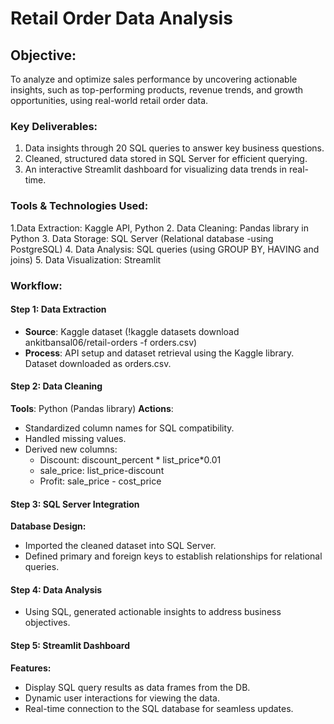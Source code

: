 # Retail Order Data Analysis
## Objective:
To analyze and optimize sales performance by uncovering actionable insights, such as top-performing products, revenue trends, and growth opportunities, using real-world retail order data.
### Key Deliverables:
1. Data insights through 20 SQL queries to answer key business questions.
2. Cleaned, structured data stored in SQL Server for efficient querying.
3. An interactive Streamlit dashboard for visualizing data trends in real-time.
### Tools & Technologies Used:
1.Data Extraction: Kaggle API, Python
2. Data Cleaning: Pandas library in Python
3. Data Storage: SQL Server (Relational database -using PostgreSQL)
4. Data Analysis: SQL queries (using GROUP BY, HAVING and joins)
5. Data Visualization: Streamlit
### Workflow:
#### Step 1: Data Extraction
- **Source**: Kaggle dataset (!kaggle datasets download ankitbansal06/retail-orders -f orders.csv)
- **Process**:
     API setup and dataset retrieval using the Kaggle library.
     Dataset downloaded as orders.csv.
#### Step 2: Data Cleaning
**Tools**: Python (Pandas library)
**Actions**:
- Standardized column names for SQL compatibility.
- Handled missing values.
- Derived new columns:
    * Discount: discount_percent * list_price*0.01
    * sale_price: list_price-discount
    * Profit: sale_price - cost_price
#### Step 3: SQL Server Integration
**Database Design:**
- Imported the cleaned dataset into SQL Server.
- Defined primary and foreign keys to establish relationships for relational queries.
#### Step 4: Data Analysis
- Using SQL, generated actionable insights to address business objectives.
#### Step 5: Streamlit Dashboard
**Features:**
- Display SQL query results as data frames from the DB.
- Dynamic user interactions for viewing the data.
- Real-time connection to the SQL database for seamless updates.
